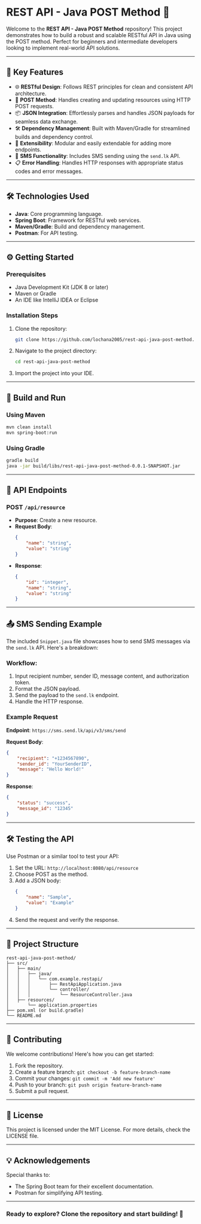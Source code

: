 # REST API - Java POST Method 🚀

Welcome to the **REST API - Java POST Method** repository! This project demonstrates how to build a robust and scalable RESTful API in Java using the POST method. Perfect for beginners and intermediate developers looking to implement real-world API solutions.

---

## 🎯 Key Features

- 🌐 **RESTful Design**: Follows REST principles for clean and consistent API architecture.
- 📨 **POST Method**: Handles creating and updating resources using HTTP POST requests.
- 📦 **JSON Integration**: Effortlessly parses and handles JSON payloads for seamless data exchange.
- 🛠 **Dependency Management**: Built with Maven/Gradle for streamlined builds and dependency control.
- 🔄 **Extensibility**: Modular and easily extendable for adding more endpoints.
- 📲 **SMS Functionality**: Includes SMS sending using the `send.lk` API.
- 📋 **Error Handling**: Handles HTTP responses with appropriate status codes and error messages.

---

## 🛠 Technologies Used

- **Java**: Core programming language.
- **Spring Boot**: Framework for RESTful web services.
- **Maven/Gradle**: Build and dependency management.
- **Postman**: For API testing.

---

## ⚙️ Getting Started

### Prerequisites

- Java Development Kit (JDK 8 or later)
- Maven or Gradle
- An IDE like IntelliJ IDEA or Eclipse

### Installation Steps

1. Clone the repository:
   ```bash
   git clone https://github.com/lochana2005/rest-api-java-post-method.git
   ```
2. Navigate to the project directory:
   ```bash
   cd rest-api-java-post-method
   ```
3. Import the project into your IDE.

---

## 🚀 Build and Run

### Using Maven
```bash
mvn clean install
mvn spring-boot:run
```

### Using Gradle
```bash
gradle build
java -jar build/libs/rest-api-java-post-method-0.0.1-SNAPSHOT.jar
```

---

## 🔗 API Endpoints

### **POST** `/api/resource`
- **Purpose**: Create a new resource.
- **Request Body**:
  ```json
  {
      "name": "string",
      "value": "string"
  }
  ```
- **Response**:
  ```json
  {
      "id": "integer",
      "name": "string",
      "value": "string"
  }
  ```

---

## 📤 SMS Sending Example

The included `Snippet.java` file showcases how to send SMS messages via the `send.lk` API. Here's a breakdown:

### Workflow:
1. Input recipient number, sender ID, message content, and authorization token.
2. Format the JSON payload.
3. Send the payload to the `send.lk` endpoint.
4. Handle the HTTP response.

### Example Request

**Endpoint**: `https://sms.send.lk/api/v3/sms/send`

**Request Body**:
```json
{
    "recipient": "+1234567890",
    "sender_id": "YourSenderID",
    "message": "Hello World!"
}
```

**Response**:
```json
{
    "status": "success",
    "message_id": "12345"
}
```

---

## 🛠 Testing the API

Use Postman or a similar tool to test your API:

1. Set the URL: `http://localhost:8080/api/resource`
2. Choose POST as the method.
3. Add a JSON body:
   ```json
   {
       "name": "Sample",
       "value": "Example"
   }
   ```
4. Send the request and verify the response.

---

## 📂 Project Structure

```
rest-api-java-post-method/
├── src/
│   ├── main/
│   │   ├── java/
│   │   │   └── com.example.restapi/
│   │   │       ├── RestApiApplication.java
│   │   │       └── controller/
│   │   │           └── ResourceController.java
│   ├── resources/
│       └── application.properties
├── pom.xml (or build.gradle)
└── README.md
```

---

## 🌟 Contributing

We welcome contributions! Here's how you can get started:
1. Fork the repository.
2. Create a feature branch: `git checkout -b feature-branch-name`
3. Commit your changes: `git commit -m 'Add new feature'`
4. Push to your branch: `git push origin feature-branch-name`
5. Submit a pull request.

---

## 📜 License

This project is licensed under the MIT License. For more details, check the LICENSE file.

---

## 💡 Acknowledgements

Special thanks to:
- The Spring Boot team for their excellent documentation.
- Postman for simplifying API testing.

---

### Ready to explore? Clone the repository and start building! 🎉

